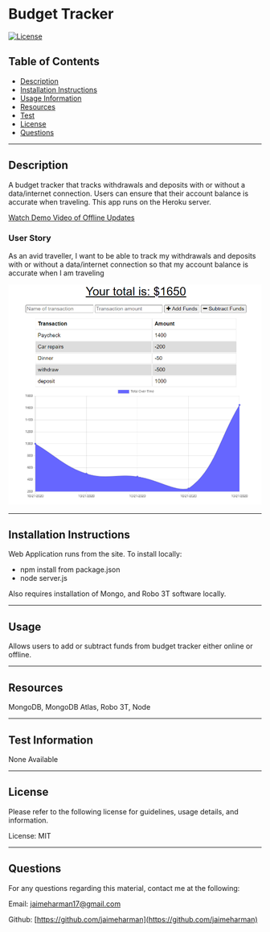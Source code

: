 # Budget Tracker

  [![License](https://img.shields.io/badge/License-MIT-blue.svg)](https://opensource.org/licenses/MIT)

  ## Table of Contents
  - [Description](#description)
  - [Installation Instructions](#install)
  - [Usage Information](#usage)
  - [Resources](#resources)
  - [Test](#test)
  - [License](#license)
  - [Questions](#questions)
  
  <hr>
  
  ## Description <a name="description"></a>
  
  A budget tracker that tracks withdrawals and deposits with or without a data/internet connection. Users can ensure that their account balance is accurate when traveling. This app runs on the Heroku server. 

[Watch Demo Video of Offline Updates](https://drive.google.com/file/d/1aPSV0KJWI7Op3v6HYSJS1FWO8tonMjLr/view?usp=sharing)

  ### User Story

As an avid traveller, I want to be able to track my withdrawals and deposits with or without a data/internet connection so that my account balance is accurate when I am traveling

  
 ![Database](public/images/budgettracker.PNG) 
  
  <hr>
  
  ## Installation Instructions <a name="install"></a>
  
  Web Application runs from the site. To install locally: 
  * npm install from package.json
  * node server.js
  
  Also requires installation of Mongo, and Robo 3T software locally.
  
  <hr>
  
  ## Usage <a name="usage"></a>
  
  Allows users to add or subtract funds from budget tracker either online or offline. 
  
  <hr>
  
  ## Resources <a name="resources"></a>
  
  MongoDB, MongoDB Atlas, Robo 3T, Node
  
  <hr>
  
  ## Test Information <a name="test"></a>
  
  None Available
  
  <hr>
  
  ## License <a name="license"></a>
  
  Please refer to the following license for guidelines, usage details, and information.
  
  License: MIT
  
  <hr>
  
  ## Questions <a name="questions"></a>
  
  For any questions regarding this material, contact me at the following:
  
  Email: jaimeharman17@gmail.com
  
  Github: [https://github.com/jaimeharman](https://github.com/jaimeharman)
